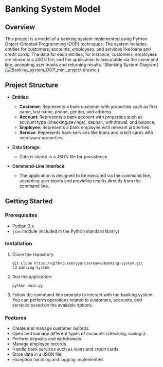 # Banking System Model

## Overview

This project is a model of a banking system implemented using Python Object-Oriented Programming (OOP) techniques. The system includes entities for customers, accounts, employees, and services like loans and credit cards. The data for each entities, for instance, customers, employees are stored in a JSON file, and the application is executable via the command line, accepting user inputs and returning results.
![Banking System Diagram](![Banking_system_OOP_mini_project drawio](https://github.com/user-attachments/assets/3426dfb0-7298-4bb8-b918-d523dfae9715)
)
## Project Structure

- **Entities**:
  - **Customer**: Represents a bank customer with properties such as first name, last name, phone, gender, and address.
  - **Account**: Represents a bank account with properties such as account type (checking/savings), deposit, withdrawal, and balance.
  - **Employee**: Represents a bank employee with relevant properties.
  - **Service**: Represents bank services like loans and credit cards with necessary properties.

- **Data Storage**:
  - Data is stored in a JSON file for persistence.
  
- **Command-Line Interface**:
  - The application is designed to be executed via the command line, accepting user inputs and providing results directly from the command line.

## Getting Started

### Prerequisites

- Python 3.x
- `json` module (included in the Python standard library)

### Installation

1. Clone the repository:
   ```
   git clone https://github.com/yourusername/banking-system.git
   cd banking-system

2. Run the application:
   ```
   python main.py

3. Follow the command-line prompts to interact with the banking system. You can perform operations related to customers, accounts, and services based on the available options.

### Features
- Create and manage customer records.
- Open and manage different types of accounts (checking, savings).
- Perform deposits and withdrawals.
- Manage employee records.
- Handle bank services such as loans and credit cards.
- Store data in a JSON file.
- Exception handling and logging implemented.
